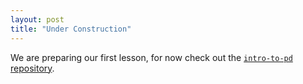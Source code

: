 ```yaml
---
layout: post
title: "Under Construction"
---
```


We are preparing our first lesson, for now check out the [`intro-to-pd` repository][repo].

[repo]: https://github.com/alex-esc/intro-to-pd
